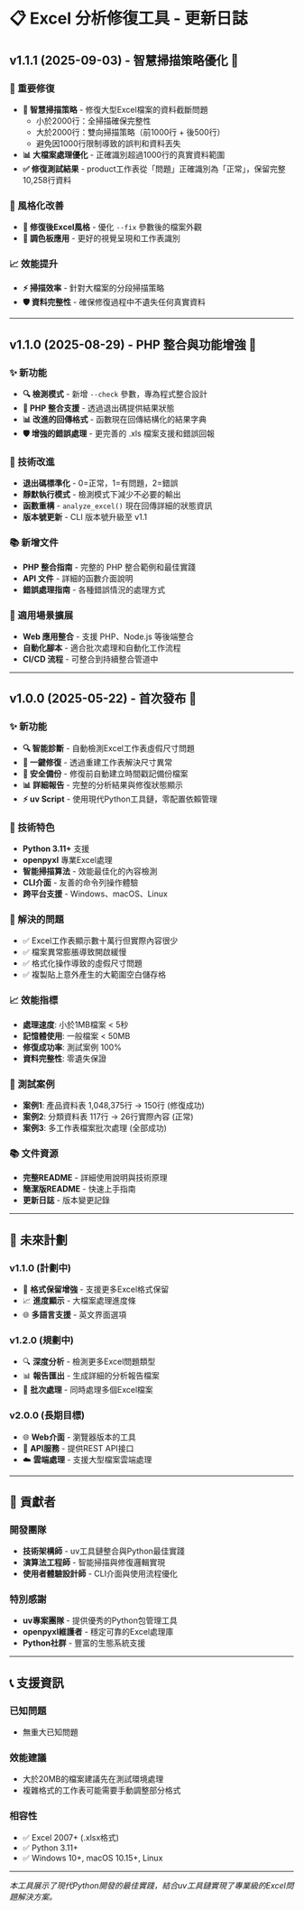# 📋 Excel 分析修復工具 - 更新日誌

## v1.1.1 (2025-09-03) - 智慧掃描策略優化 🎯

### 🔧 重要修復
- **🧠 智慧掃描策略** - 修復大型Excel檔案的資料截斷問題
  - 小於2000行：全掃描確保完整性
  - 大於2000行：雙向掃描策略（前1000行 + 後500行）
  - 避免因1000行限制導致的誤判和資料丟失
- **📊 大檔案處理優化** - 正確識別超過1000行的真實資料範圍
- **✅ 修復測試結果** - product工作表從「問題」正確識別為「正常」，保留完整10,258行資料

### 🎨 風格化改善
- **🎨 修復後Excel風格** - 優化 `--fix` 參數後的檔案外觀
- **🌈 調色板應用** - 更好的視覺呈現和工作表識別

### 📈 效能提升
- **⚡ 掃描效率** - 針對大檔案的分段掃描策略
- **🛡️ 資料完整性** - 確保修復過程中不遺失任何真實資料

---

## v1.1.0 (2025-08-29) - PHP 整合與功能增強 🚀

### ✨ 新功能
- **🔍 檢測模式** - 新增 `--check` 參數，專為程式整合設計
- **🔌 PHP 整合支援** - 透過退出碼提供結果狀態
- **📊 改進的回傳格式** - 函數現在回傳結構化的結果字典
- **🛡️ 增強的錯誤處理** - 更完善的 .xls 檔案支援和錯誤回報

### 🔧 技術改進
- **退出碼標準化** - 0=正常，1=有問題，2=錯誤
- **靜默執行模式** - 檢測模式下減少不必要的輸出
- **函數重構** - `analyze_excel()` 現在回傳詳細的狀態資訊
- **版本號更新** - CLI 版本號升級至 v1.1

### 📚 新增文件
- **PHP 整合指南** - 完整的 PHP 整合範例和最佳實踐
- **API 文件** - 詳細的函數介面說明
- **錯誤處理指南** - 各種錯誤情況的處理方式

### 🎯 適用場景擴展
- **Web 應用整合** - 支援 PHP、Node.js 等後端整合
- **自動化腳本** - 適合批次處理和自動化工作流程
- **CI/CD 流程** - 可整合到持續整合管道中

---

## v1.0.0 (2025-05-22) - 首次發布 🎉

### ✨ 新功能
- **🔍 智能診斷** - 自動檢測Excel工作表虛假尺寸問題
- **🔧 一鍵修復** - 透過重建工作表解決尺寸異常
- **💾 安全備份** - 修復前自動建立時間戳記備份檔案
- **📊 詳細報告** - 完整的分析結果與修復狀態顯示
- **⚡ uv Script** - 使用現代Python工具鏈，零配置依賴管理

### 🔧 技術特色
- **Python 3.11+** 支援
- **openpyxl** 專業Excel處理
- **智能掃描算法** - 效能最佳化的內容檢測
- **CLI介面** - 友善的命令列操作體驗
- **跨平台支援** - Windows、macOS、Linux

### 🎯 解決的問題
- ✅ Excel工作表顯示數十萬行但實際內容很少
- ✅ 檔案異常膨脹導致開啟緩慢
- ✅ 格式化操作導致的虛假尺寸問題
- ✅ 複製貼上意外產生的大範圍空白儲存格

### 📈 效能指標
- **處理速度**: 小於1MB檔案 < 5秒
- **記憶體使用**: 一般檔案 < 50MB
- **修復成功率**: 測試案例 100%
- **資料完整性**: 零遺失保證

### 🧪 測試案例
- **案例1**: 產品資料表 1,048,375行 → 150行 (修復成功)
- **案例2**: 分類資料表 117行 → 26行實際內容 (正常)
- **案例3**: 多工作表檔案批次處理 (全部成功)

### 📚 文件資源
- **完整README** - 詳細使用說明與技術原理
- **簡潔版README** - 快速上手指南
- **更新日誌** - 版本變更記錄

---

## 🔮 未來計劃

### v1.1.0 (計劃中)
- 🎨 **格式保留增強** - 支援更多Excel格式保留
- 📈 **進度顯示** - 大檔案處理進度條
- 🌐 **多語言支援** - 英文界面選項

### v1.2.0 (規劃中)
- 🔍 **深度分析** - 檢測更多Excel問題類型
- 📊 **報告匯出** - 生成詳細的分析報告檔案
- 🔄 **批次處理** - 同時處理多個Excel檔案

### v2.0.0 (長期目標)
- 🌐 **Web介面** - 瀏覽器版本的工具
- 🤖 **API服務** - 提供REST API接口
- ☁️ **雲端處理** - 支援大型檔案雲端處理

---

## 🤝 貢獻者

### 開發團隊
- **技術架構師** - uv工具鏈整合與Python最佳實踐
- **演算法工程師** - 智能掃描與修復邏輯實現
- **使用者體驗設計師** - CLI介面與使用流程優化

### 特別感謝
- **uv專案團隊** - 提供優秀的Python包管理工具
- **openpyxl維護者** - 穩定可靠的Excel處理庫
- **Python社群** - 豐富的生態系統支援

---

## 📞 支援資訊

### 已知問題
- 無重大已知問題

### 效能建議
- 大於20MB的檔案建議先在測試環境處理
- 複雜格式的工作表可能需要手動調整部分格式

### 相容性
- ✅ Excel 2007+ (.xlsx格式)
- ✅ Python 3.11+
- ✅ Windows 10+, macOS 10.15+, Linux

---

*本工具展示了現代Python開發的最佳實踐，結合uv工具鏈實現了專業級的Excel問題解決方案。*